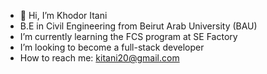 - 👋 Hi, I’m Khodor Itani
- B.E in Civil Engineering from Beirut Arab University (BAU)
- I’m currently learning the FCS program at SE Factory
- I’m looking to become a full-stack developer
- How to reach me: kitani20@gmail.com

<!---
Itani-Khodor/Itani-Khodor is a ✨ special ✨ repository because its `README.md` (this file) appears on your GitHub profile.
You can click the Preview link to take a look at your changes.
--->
